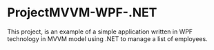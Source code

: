 # ProjectMVVM-WPF-.NET
This project, is an example of a simple application written in WPF technology in MVVM model using .NET to manage a list of employees.
